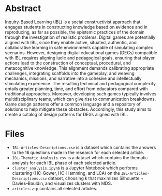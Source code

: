 # Abstract

Inquiry-Based Learning (IBL) is a social constructivist approach that engages students in constructing knowledge based on evidence and in reproducing, as far as possible, the epistemic practices of the domain through the investigation of realistic problems. Digital games are potentially aligned with IBL, since they enable active, situated, authentic, and collaborative learning in safe environments capable of simulating complex scenarios. However, designing digital educational games (DEGs) compatible with IBL requires aligning ludic and pedagogical goals, ensuring that player actions lead to the construction of conceptual, procedural, and metacognitive knowledge. This alignment demands calibrating appropriate challenges, integrating scaffolds into the gameplay, and weaving mechanics, missions, and narrative into a cohesive and intellectually stimulating experience. The resulting technical and pedagogical complexity entails greater planning, time, and effort from educators compared with traditional approaches. Moreover, developing such games typically involves multidisciplinary teams, which can give rise to communication breakdowns. Game design patterns offer a common language and a repository of solutions to help mitigate these obstacles. Accordingly, this study aims to create a catalog of design patterns for DEGs aligned with IBL.

# Files

- `IBL-Articles-Descriptions.csv` is a dataset which contains the answers to the 16 questions made in the research for each selected article.
- `IBL-Thematic_Analysis.csv` is a dataset which contains the thematic analysis for each IBL phase of each selected article.
- `cluster_analysis.ipynb` is a Jupyter Notebook which performs clustering (HC-Gower, HC-Hamming, and LCA) on the `IBL-Articles-Descriptions.csv` dataset, choosing k that maximizes Silhouette + Davies–Bouldin, and visualizes clusters with MDS.
- `articles.zip` contains all selected articles.
